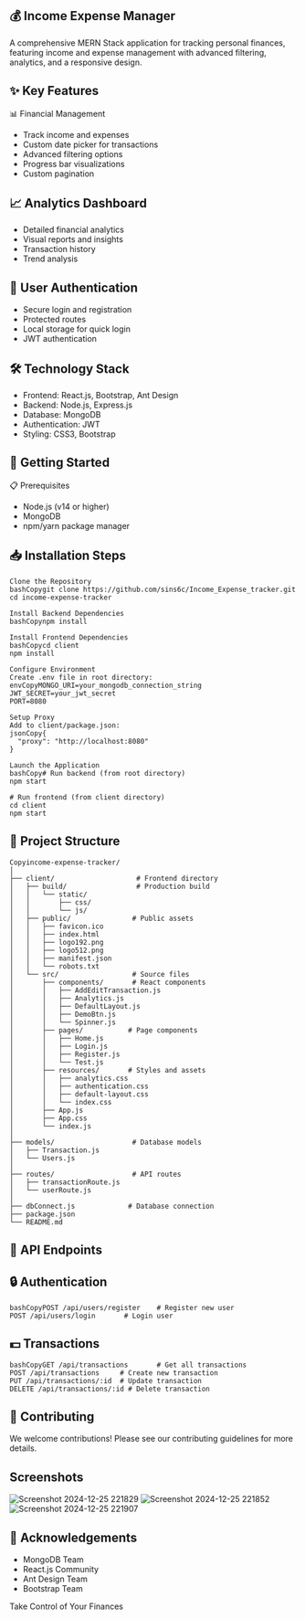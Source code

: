 ## 💰 Income Expense Manager
A comprehensive MERN Stack application for tracking personal finances, featuring income and expense management with advanced filtering, analytics, and a responsive design.
## ✨ Key Features
📊 Financial Management

- Track income and expenses
- Custom date picker for transactions
- Advanced filtering options
- Progress bar visualizations
- Custom pagination

## 📈 Analytics Dashboard

- Detailed financial analytics
- Visual reports and insights
- Transaction history
- Trend analysis

## 🔐 User Authentication

- Secure login and registration
- Protected routes
- Local storage for quick login
- JWT authentication

## 🛠️ Technology Stack

- Frontend: React.js, Bootstrap, Ant Design
- Backend: Node.js, Express.js
- Database: MongoDB
- Authentication: JWT
- Styling: CSS3, Bootstrap

## 🚀 Getting Started
📋 Prerequisites

- Node.js (v14 or higher)
- MongoDB
- npm/yarn package manager

## 📥 Installation Steps
```
Clone the Repository
bashCopygit clone https://github.com/sins6c/Income_Expense_tracker.git
cd income-expense-tracker

Install Backend Dependencies
bashCopynpm install

Install Frontend Dependencies
bashCopycd client
npm install

Configure Environment
Create .env file in root directory:
envCopyMONGO_URI=your_mongodb_connection_string
JWT_SECRET=your_jwt_secret
PORT=8080

Setup Proxy
Add to client/package.json:
jsonCopy{
  "proxy": "http://localhost:8080"
}

Launch the Application
bashCopy# Run backend (from root directory)
npm start

# Run frontend (from client directory)
cd client
npm start

```

## 📁 Project Structure
```
Copyincome-expense-tracker/
│
├── client/                    # Frontend directory
│   ├── build/                 # Production build
│   │   └── static/
│   │       ├── css/
│   │       └── js/
│   ├── public/               # Public assets
│   │   ├── favicon.ico
│   │   ├── index.html
│   │   ├── logo192.png
│   │   ├── logo512.png
│   │   ├── manifest.json
│   │   └── robots.txt
│   └── src/                  # Source files
│       ├── components/       # React components
│       │   ├── AddEditTransaction.js
│       │   ├── Analytics.js
│       │   ├── DefaultLayout.js
│       │   ├── DemoBtn.js
│       │   └── Spinner.js
│       ├── pages/           # Page components
│       │   ├── Home.js
│       │   ├── Login.js
│       │   ├── Register.js
│       │   └── Test.js
│       ├── resources/       # Styles and assets
│       │   ├── analytics.css
│       │   ├── authentication.css
│       │   ├── default-layout.css
│       │   └── index.css
│       ├── App.js
│       ├── App.css
│       └── index.js
│
├── models/                   # Database models
│   ├── Transaction.js
│   └── Users.js
│
├── routes/                   # API routes
│   ├── transactionRoute.js
│   └── userRoute.js
│
├── dbConnect.js             # Database connection
├── package.json
└── README.md
```
## 🔌 API Endpoints
## 🔒 Authentication
```
bashCopyPOST /api/users/register    # Register new user
POST /api/users/login       # Login user
```
## 💵 Transactions
```
bashCopyGET /api/transactions       # Get all transactions
POST /api/transactions     # Create new transaction
PUT /api/transactions/:id  # Update transaction
DELETE /api/transactions/:id # Delete transaction
```
## 🤝 Contributing
We welcome contributions! Please see our contributing guidelines for more details.

## Screenshots

![Screenshot 2024-12-25 221829](https://github.com/user-attachments/assets/cdace21b-b2cc-4092-9185-7cd5262e7a74)
![Screenshot 2024-12-25 221852](https://github.com/user-attachments/assets/9f74065a-6819-411e-bf54-752361262ac0)
![Screenshot 2024-12-25 221907](https://github.com/user-attachments/assets/4a1ca028-9c1d-4fd2-91b6-f72c3c490dbc)


## 🙏 Acknowledgements

- MongoDB Team
- React.js Community
- Ant Design Team
- Bootstrap Team


Take Control of Your Finances
